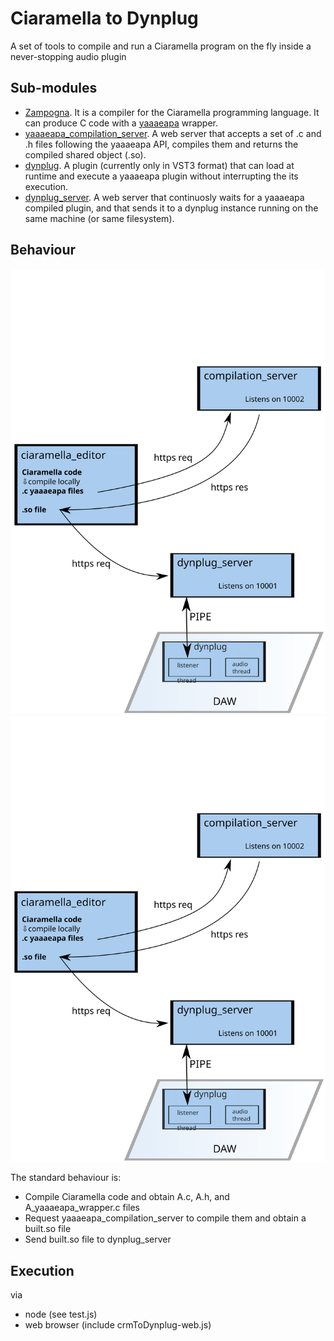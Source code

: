 # Ciaramella to Dynplug

A set of tools to compile and run a Ciaramella program on the fly inside a never-stopping audio plugin 

## Sub-modules
- [Zampogna](https://github.com/paolomarrone/Zampogna). It is a compiler for the Ciaramella programming language. It can produce C code with a [yaaaeapa](https://github.com/paolomarrone/yaaaeapa) wrapper.
- [yaaaeapa_compilation_server](https://github.com/paolomarrone/yaaaeapa_compilation_server). A web server that accepts a set of .c and .h files following the yaaaeapa API, compiles them and returns the compiled shared object (.so). 
- [dynplug](https://github.com/paolomarrone/dynplug). A plugin (currently only in VST3 format) that can load at runtime and execute a yaaaeapa plugin without interrupting the its execution.
- [dynplug_server](https://github.com/paolomarrone/dynplug_server). A web server that continuosly waits for a yaaaeapa compiled plugin, and that sends it to a dynplug instance running on the same machine (or same filesystem).


## Behaviour

![Alt text](./diagram.svg)
<img src="./diagram.svg">

The standard behaviour is:
- Compile Ciaramella code and obtain A.c, A.h, and A_yaaaeapa_wrapper.c files
- Request yaaaeapa_compilation_server to compile them and obtain a built.so file
- Send built.so file to dynplug_server

## Execution

via
- node (see test.js)
- web browser (include crmToDynplug-web.js)

